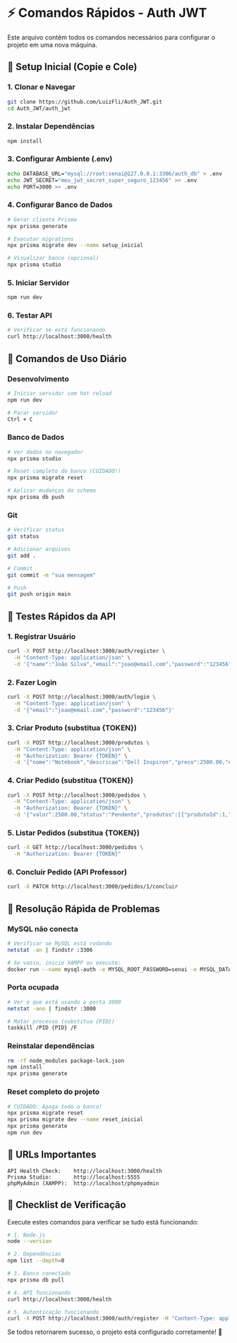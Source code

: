 # ⚡ Comandos Rápidos - Auth JWT

Este arquivo contém todos os comandos necessários para configurar o projeto em uma nova máquina.

## 🚀 Setup Inicial (Copie e Cole)

### 1. Clonar e Navegar
```bash
git clone https://github.com/LuizFli/Auth_JWT.git
cd Auth_JWT/auth_jwt
```

### 2. Instalar Dependências
```bash
npm install
```

### 3. Configurar Ambiente (.env)
```bash
echo DATABASE_URL="mysql://root:senai@127.0.0.1:3306/auth_db" > .env
echo JWT_SECRET="meu_jwt_secret_super_seguro_123456" >> .env
echo PORT=3000 >> .env
```

### 4. Configurar Banco de Dados
```bash
# Gerar cliente Prisma
npx prisma generate

# Executar migrations
npx prisma migrate dev --name setup_inicial

# Visualizar banco (opcional)
npx prisma studio
```

### 5. Iniciar Servidor
```bash
npm run dev
```

### 6. Testar API
```bash
# Verificar se está funcionando
curl http://localhost:3000/health
```

## 🔄 Comandos de Uso Diário

### Desenvolvimento
```bash
# Iniciar servidor com hot reload
npm run dev

# Parar servidor
Ctrl + C
```

### Banco de Dados
```bash
# Ver dados no navegador
npx prisma studio

# Reset completo do banco (CUIDADO!)
npx prisma migrate reset

# Aplicar mudanças do schema
npx prisma db push
```

### Git
```bash
# Verificar status
git status

# Adicionar arquivos
git add .

# Commit
git commit -m "sua mensagem"

# Push
git push origin main
```

## 🧪 Testes Rápidos da API

### 1. Registrar Usuário
```bash
curl -X POST http://localhost:3000/auth/register \
  -H "Content-Type: application/json" \
  -d '{"name":"João Silva","email":"joao@email.com","password":"123456"}'
```

### 2. Fazer Login
```bash
curl -X POST http://localhost:3000/auth/login \
  -H "Content-Type: application/json" \
  -d '{"email":"joao@email.com","password":"123456"}'
```

### 3. Criar Produto (substitua {TOKEN})
```bash
curl -X POST http://localhost:3000/produtos \
  -H "Content-Type: application/json" \
  -H "Authorization: Bearer {TOKEN}" \
  -d '{"nome":"Notebook","descricao":"Dell Inspiron","preco":2500.00,"estoque":10}'
```

### 4. Criar Pedido (substitua {TOKEN})
```bash
curl -X POST http://localhost:3000/pedidos \
  -H "Content-Type: application/json" \
  -H "Authorization: Bearer {TOKEN}" \
  -d '{"valor":2500.00,"status":"Pendente","produtos":[{"produtoId":1,"quantidade":1,"precoUnitario":2500.00}]}'
```

### 5. Listar Pedidos (substitua {TOKEN})
```bash
curl -X GET http://localhost:3000/pedidos \
  -H "Authorization: Bearer {TOKEN}"
```

### 6. Concluir Pedido (API Professor)
```bash
curl -X PATCH http://localhost:3000/pedidos/1/concluir
```

## 🔧 Resolução Rápida de Problemas

### MySQL não conecta
```bash
# Verificar se MySQL está rodando
netstat -an | findstr :3306

# Se vazio, inicie XAMPP ou execute:
docker run --name mysql-auth -e MYSQL_ROOT_PASSWORD=senai -e MYSQL_DATABASE=auth_db -p 3306:3306 -d mysql:8.0
```

### Porta ocupada
```bash
# Ver o que está usando a porta 3000
netstat -ano | findstr :3000

# Matar processo (substitua {PID})
taskkill /PID {PID} /F
```

### Reinstalar dependências
```bash
rm -rf node_modules package-lock.json
npm install
npx prisma generate
```

### Reset completo do projeto
```bash
# CUIDADO: Apaga todo o banco!
npx prisma migrate reset
npx prisma migrate dev --name reset_inicial
npx prisma generate
npm run dev
```

## 📱 URLs Importantes

```
API Health Check:    http://localhost:3000/health
Prisma Studio:       http://localhost:5555
phpMyAdmin (XAMPP):  http://localhost/phpmyadmin
```

## 🎯 Checklist de Verificação

Execute estes comandos para verificar se tudo está funcionando:

```bash
# 1. Node.js
node --version

# 2. Dependências
npm list --depth=0

# 3. Banco conectado
npx prisma db pull

# 4. API funcionando
curl http://localhost:3000/health

# 5. Autenticação funcionando
curl -X POST http://localhost:3000/auth/register -H "Content-Type: application/json" -d '{"name":"Teste","email":"teste@teste.com","password":"123456"}'
```

Se todos retornarem sucesso, o projeto está configurado corretamente! 🎉